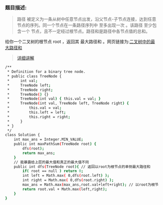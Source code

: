 ### 题目描述:
>路径 被定义为一条从树中任意节点出发，沿父节点-子节点连接，达到任意节点的序列。同一个节点在一条路径序列中 至多出现一次 。该路径 至少包含一个 节点，且不一定经过根节点。路径和是路径中各节点值的总和。

给你一个二叉树的根节点 root ，返回其 最大路径和 。网页链接为:[二叉树中的最大路径和](https://leetcode-cn.com/leetbook/read/2021-spring-recruitment/9hp112/)
>[详细讲解](https://leetcode-cn.com/leetbook/read/2021-spring-recruitment/9hmzsc/)

``` bash
/**
 * Definition for a binary tree node.
 * public class TreeNode {
 *     int val;
 *     TreeNode left;
 *     TreeNode right;
 *     TreeNode() {}
 *     TreeNode(int val) { this.val = val; }
 *     TreeNode(int val, TreeNode left, TreeNode right) {
 *         this.val = val;
 *         this.left = left;
 *         this.right = right;
 *     }
 * }
 */
class Solution {
    int max_ans = Integer.MIN_VALUE;
    public int maxPathSum(TreeNode root) {
        dfs(root);
        return max_ans;
    }
    // 能暴露给上层的最大值和真正的最大值不同
    public int dfs(TreeNode root){ // 返回以root为根节点的单侧最大路径和
        if( root == null ) return 0;
        int left = Math.max( 0,dfs(root.left) );
        int right = Math.max( 0,dfs(root.right) );
        max_ans = Math.max(max_ans,root.val+left+right); // 以root为根节点的最大路径和
        return root.val + Math.max(left,right);
    }
}
```
